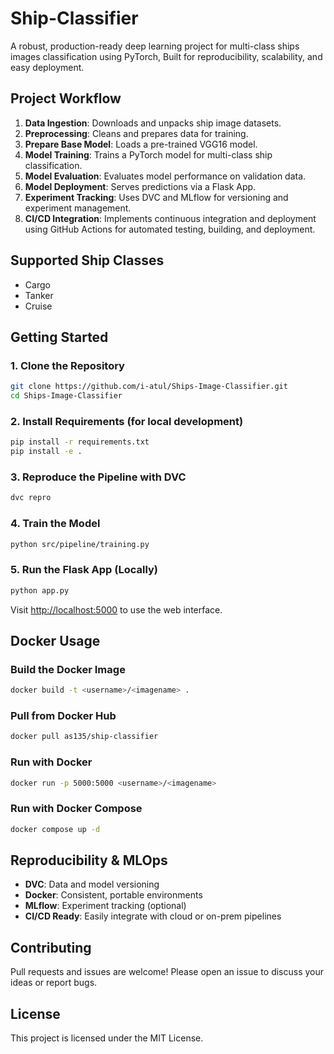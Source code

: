 # Ship-Classifier

A robust, production-ready deep learning project for multi-class ships images classification using PyTorch, Built for reproducibility, scalability, and easy deployment.

## Project Workflow

1. **Data Ingestion**: Downloads and unpacks ship image datasets.
2. **Preprocessing**: Cleans and prepares data for training.
3. **Prepare Base Model**: Loads a pre-trained VGG16 model.
4. **Model Training**: Trains a PyTorch model for multi-class ship classification.
5. **Model Evaluation**: Evaluates model performance on validation data.
6. **Model Deployment**: Serves predictions via a Flask App.
7. **Experiment Tracking**: Uses DVC and MLflow for versioning and experiment management.
8. **CI/CD Integration**: Implements continuous integration and deployment using GitHub Actions for automated testing, building, and deployment.

## Supported Ship Classes
- Cargo
- Tanker
- Cruise


## Getting Started

### 1. Clone the Repository
```sh
git clone https://github.com/i-atul/Ships-Image-Classifier.git
cd Ships-Image-Classifier
```

### 2. Install Requirements (for local development)
```sh
pip install -r requirements.txt
pip install -e .
```

### 3. Reproduce the Pipeline with DVC
```sh
dvc repro
```

### 4. Train the Model
```sh
python src/pipeline/training.py
```

### 5. Run the Flask App (Locally)
```sh
python app.py
```
Visit [http://localhost:5000](http://localhost:5000) to use the web interface.

## Docker Usage

### Build the Docker Image
```sh
docker build -t <username>/<imagename> .
```

### Pull from Docker Hub
```sh
docker pull as135/ship-classifier
```

### Run with Docker
```sh
docker run -p 5000:5000 <username>/<imagename>
```

### Run with Docker Compose
```sh
docker compose up -d
```


## Reproducibility & MLOps
- **DVC**: Data and model versioning
- **Docker**: Consistent, portable environments
- **MLflow**: Experiment tracking (optional)
- **CI/CD Ready**: Easily integrate with cloud or on-prem pipelines

## Contributing
Pull requests and issues are welcome! Please open an issue to discuss your ideas or report bugs.

## License
This project is licensed under the MIT License.
